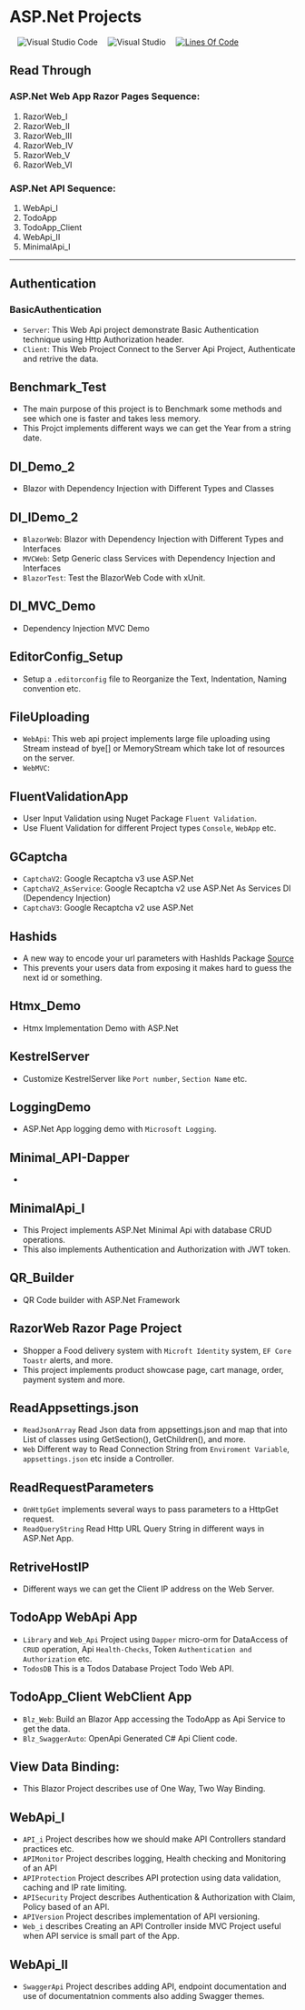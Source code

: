 # ASP.Net Projects

<!-- Intro -->

<!-- ![ASP.Ner Projects](#) -->

&emsp;![Visual Studio Code](https://img.shields.io/badge/Visual%20Studio%20Code-0078d7.svg?style=flat&logo=visual-studio-code&logoColor=white)
&emsp;![Visual Studio](https://img.shields.io/badge/Visual%20Studio-5C2D91.svg?style=flat&logo=visual-studio&logoColor=white)
&emsp;[![Lines Of Code](https://tokei.rs/b1/github.com/Koushikon/ASP.Projects?category=code)](https://github.com/Koushikon/ASP.Projects)


## Read Through

### ASP.Net Web App Razor Pages Sequence:

1. RazorWeb_I
2. RazorWeb_II
3. RazorWeb_III
4. RazorWeb_IV
5. RazorWeb_V
6. RazorWeb_VI


### ASP.Net API Sequence:

1. WebApi_I
2. TodoApp
3. TodoApp_Client
4. WebApi_II
5. MinimalApi_I

---

## Authentication

### BasicAuthentication
- `Server`: This Web Api project demonstrate Basic Authentication technique using Http Authorization header.
- `Client`: This Web Project Connect to the Server Api Project, Authenticate and retrive the data.

## Benchmark_Test
- The main purpose of this project is to Benchmark some methods and see which one is faster and takes less memory.
- This Projct implements different ways we can get the Year from a string date.

## DI_Demo_2
- Blazor with Dependency Injection with Different Types and Classes

## DI_IDemo_2
- `BlazorWeb`: Blazor with Dependency Injection with Different Types and Interfaces
- `MVCWeb`: Setp Generic class Services with Dependency Injection and Interfaces
- `BlazorTest`: Test the BlazorWeb Code with xUnit.

## DI_MVC_Demo
- Dependency Injection MVC Demo

## EditorConfig_Setup
- Setup a `.editorconfig` file to Reorganize the Text, Indentation, Naming convention etc.

## FileUploading
- `WebApi`: This web api project implements large file uploading using Stream instead of bye[] or MemoryStream which take lot of resources on the server.
- `WebMVC`:

## FluentValidationApp
- User Input Validation using Nuget Package `Fluent Validation`.
- Use Fluent Validation for different Project types `Console`, `WebApp` etc.

## GCaptcha
- `CaptchaV2`: Google Recaptcha v3 use ASP.Net
- `CaptchaV2_AsService`: Google Recaptcha v2 use ASP.Net As Services DI (Dependency Injection)
- `CaptchaV3`: Google Recaptcha v2 use ASP.Net

## Hashids
- A new way to encode your url parameters with HashIds Package [Source][link1001]
- This prevents your users data from exposing it makes hard to guess the next id or something.

## Htmx_Demo
- Htmx Implementation Demo with ASP.Net

## KestrelServer
- Customize KestrelServer like `Port number`, `Section Name` etc.

## LoggingDemo
- ASP.Net App logging demo with `Microsoft Logging`.

## Minimal_API-Dapper
- 

## MinimalApi_I
- This Project implements ASP.Net Minimal Api with database CRUD operations.
- This also implements Authentication and Authorization with JWT token.

## QR_Builder
- QR Code builder with ASP.Net Framework

## RazorWeb Razor Page Project
- Shopper a Food delivery system with `Microft Identity` system, `EF Core` `Toastr` alerts, and more.
- This project implements product showcase page, cart manage, order, payment system and more.


## ReadAppsettings.json
- `ReadJsonArray` Read Json data from appsettings.json and map that into List of classes using GetSection(), GetChildren(), and more.
- `Web` Different way to Read Connection String from `Enviroment Variable`, `appsettings.json` etc inside a Controller.

## ReadRequestParameters
- `OnHttpGet` implements several ways to pass parameters to a HttpGet request.
- `ReadQueryString` Read Http URL Query String in different ways in ASP.Net App.

## RetriveHostIP
- Different ways we can get the Client IP address on the Web Server.

## TodoApp WebApi App
- `Library` and `Web_Api` Project using `Dapper` micro-orm for DataAccess of `CRUD` operation, Api `Health-Checks`, Token `Authentication and Authorization` etc.
- `TodosDB` This is a Todos Database Project Todo Web API.

## TodoApp_Client WebClient App
- `Blz_Web`: Build an Blazor App accessing the TodoApp as Api Service to get the data.
- `Blz_SwaggerAuto`: OpenApi Generated C# Api Client code.

## View Data Binding:
- This Blazor Project describes use of One Way, Two Way Binding.

## WebApi_I
- `API_i` Project describes how we should make API Controllers standard practices etc.
- `APIMonitor` Project describes logging, Health checking and Monitoring of an API
- `APIProtection` Project describes API protection using data validation, caching and IP rate limiting.
- `APISecurity` Project describes Authentication & Authorization with Claim, Policy based of an API.
- `APIVersion` Project describes implementation of API versioning.
- `Web_i` describes Creating an API Controller inside MVC Project useful when API service is small part of the App.

## WebApi_II
- `SwaggerApi` Project describes adding API, endpoint documentation and use of documentatnion comments also adding Swagger themes.


[link1001]: https://hashids.org/net/